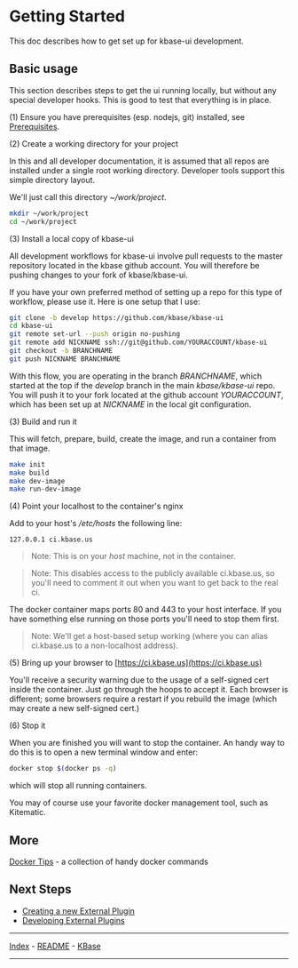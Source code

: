 # Getting Started

This doc describes how to get set up for kbase-ui development.

## Basic usage

This section describes steps to get the ui running locally, but without any special developer hooks. This is good to test that everything is in place.

(1) Ensure you have prerequisites (esp. nodejs, git) installed, see [Prerequisites](prerequisites.md).

(2) Create a working directory for your project

In this and all developer documentation, it is assumed that all repos are installed under a single root working directory. Developer tools support this simple directory layout.

We'll just call this directory *~/work/project*.

```bash
mkdir ~/work/project
cd ~/work/project
```

(3) Install a local copy of kbase-ui

All development workflows for kbase-ui involve pull requests to the master repository located in the kbase github account. You will therefore be pushing changes to your fork of kbase/kbase-ui.

If you have your own preferred method of setting up a repo for this type of workflow, please use it. Here is one setup that I use:


```bash
git clone -b develop https://github.com/kbase/kbase-ui
cd kbase-ui
git remote set-url --push origin no-pushing
git remote add NICKNAME ssh://git@github.com/YOURACCOUNT/kbase-ui
git checkout -b BRANCHNAME
git push NICKNAME BRANCHNAME
```

With this flow, you are operating in the branch *BRANCHNAME*, which started at the top if the *develop* branch in the main *kbase/kbase-ui* repo. You will push it to your fork located at the github account *YOURACCOUNT*, which has been set up at *NICKNAME* in the local git configuration.

(3) Build and run it

This will fetch, prepare, build, create the image, and run a container from that image. 

```bash
make init
make build
make dev-image
make run-dev-image
```

(4) Point your localhost to the container's nginx

Add to your host's */etc/hosts* the following line:

```
127.0.0.1 ci.kbase.us
```

> Note: This is on your _host_ machine, not in the container.

> Note:  This disables access to the publicly available ci.kbase.us, so you'll need to comment it out when you want to get back to the real ci.

The docker container maps ports 80 and 443 to your host interface. If you have something else running on those ports you'll need to stop them first.

> Note: We'll get a host-based setup working (where you can alias ci.kbase.us to a non-localhost address).

(5) Bring up your browser to [https://ci.kbase.us](https://ci.kbase.us)

You'll receive a security warning due to the usage of a self-signed cert inside the container. Just go through the hoops to accept it. Each browser is different; some browsers require a restart if you rebuild the image (which may create a new self-signed cert.)

(6) Stop it

When you are finished you will want to stop the container. An handy way to do this is to open a new terminal window and enter:

```bash
docker stop $(docker ps -q)
```

which will stop all running containers.

You may of course use your favorite docker management tool, such as Kitematic.

## More

[Docker Tips](docker-tips.md) - a collection of handy docker commands

## Next Steps

- [Creating a new External Plugin](developing-new-external-plugin.md)
- [Developing External Plugins](developing-external-plugins.md)



---

[Index](../index.md) - [README](../../README.md) - [KBase](http://kbase.us)

---